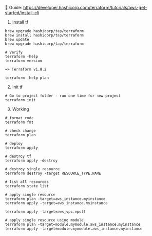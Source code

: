 📗 Guide:
https://developer.hashicorp.com/terraform/tutorials/aws-get-started/install-cli

1. Install tf

```
brew upgrade hashicorp/tap/terraform
brew install hashicorp/tap/terraform
brew update
brew upgrade hashicorp/tap/terraform

# Verify
terraform -help
terraform version

=> Terraform v1.8.2

terraform -help plan
```

2. Init tf

```
# Go to project folder - run one time for new project
terraform init
```

3. Working

```
# format code
terraform fmt

# check change
terraform plan

# deploy
terraform apply

# destroy tf
terraform apply -destroy

# destroy single resource
terraform destroy -target RESOURCE_TYPE.NAME

# list all resources
terraform state list

# apply single resource
terraform plan -target=aws_instance.myinstance
terraform apply -target=aws_instance.myinstance

terraform apply -target=aws_vpc.vpctf

# apply single resource using module
terraform plan -target=module.mymodule.aws_instance.myinstance
terraform apply -target=module.mymodule.aws_instance.myinstance
```

